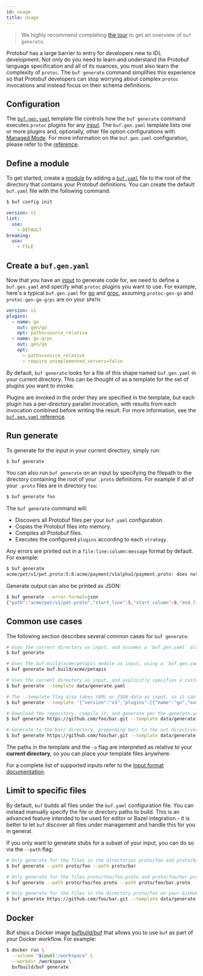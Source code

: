 ```yaml
---
id: usage
title: Usage
---
```


> We highly recommend completing [the tour](../tour/generate-code.md) to get an overview of `buf generate`.

Protobuf has a large barrier to entry for developers new to IDL development. Not only do you need to
learn and understand the Protobuf language specification and all of its nuances, you must also learn
the complexity of `protoc`. The `buf generate` command simplifies this experience so that Protobuf
developers can stop worrying about complex `protoc` invocations and instead focus on their schema
definitions.

## Configuration

The [`buf.gen.yaml`](../configuration/v1/buf-gen-yaml.md) template file controls how the `buf generate` command
executes `protoc` plugins for any [input](../reference/inputs.md). The `buf.gen.yaml` template lists one or more
plugins and, optionally, other file option configurations with [Managed Mode](managed-mode.md). For more information
on the `buf.gen.yaml` configuration, please refer to the [reference](../configuration/v1/buf-gen-yaml.md).

## Define a module

To get started, create a [module](../bsr/overview.md#module) by adding a [`buf.yaml`](../configuration/v1/buf-yaml.md)
file to the root of the directory that contains your Protobuf definitions. You can create the default `buf.yaml`
file with the following command:

```sh
$ buf config init
```

```yaml title="buf.yaml"
version: v1
lint:
  use:
    - DEFAULT
breaking:
  use:
    - FILE
```

## Create a `buf.gen.yaml`

Now that you have an [input](../reference/inputs.md) to generate code for, we need to define a
`buf.gen.yaml` and specify what `protoc` plugins you want to use. For example, here's a typical `buf.gen.yaml`
for [go](https://github.com/protocolbuffers/protobuf-go) and [grpc](https://github.com/grpc/grpc-go/), assuming
`protoc-gen-go` and `protoc-gen-go-grpc` are on your `$PATH`:

```yaml title="buf.gen.yaml"
version: v1
plugins:
  - name: go
    out: gen/go
    opt: paths=source_relative
  - name: go-grpc
    out: gen/go
    opt:
      - paths=source_relative
      - require_unimplemented_servers=false
```

By default, `buf generate` looks for a file of this shape named `buf.gen.yaml` in your current directory. This
can be thought of as a template for the set of plugins you want to invoke.

Plugins are invoked in the order they are specified in the template, but each plugin has a per-directory parallel
invocation, with results from each invocation combined before writing the result. For more information,
see the [`buf.gen.yaml` reference](../configuration/v1/buf-gen-yaml.md).

## Run generate

To generate for the input in your current directory, simply run:

```sh
$ buf generate
```

You can also run `buf generate` on an input by specifying the filepath to the
directory containing the root of your `.proto` definitions. For example if all of
your `.proto` files are in directory `foo`:

```sh
$ buf generate foo
```

The `buf generate` command will:

  - Discovers all Protobuf files per your `buf.yaml` configuration.
  - Copies the Protobuf files into memory.
  - Compiles all Protobuf files.
  - Executes the configured `plugins` according to each `strategy`.

Any errors are printed out in a `file:line:column:message` format by default.
For example:

```sh
$ buf generate
acme/pet/v1/pet.proto:5:8:acme/payment/v1alpha1/payment.proto: does not exist
```

Generate output can also be printed as JSON:

```sh
$ buf generate --error-format=json
{"path":"acme/pet/v1/pet.proto","start_line":5,"start_column":8,"end_line":5,"end_column":8,"type":"COMPILE","message":"acme/payment/v1alpha1/payment.proto: does not exist"}
```

## Common use cases

The following section describes several common cases for `buf generate`:

```sh
# Uses the current directory as input, and assumes a `buf.gen.yaml` also exists in the current directory.
$ buf generate

# Uses the buf.build/acme/petapis module as input, using a `buf.gen.yaml` in the current directory.
$ buf generate buf.build/acme/petapis

# Uses the current directory as input, and explicitly specifies a custom template in another directory.
$ buf generate --template data/generate.yaml

# The --template flag also takes YAML or JSON data as input, so it can be used without a file.
$ buf generate --template '{"version":"v1","plugins":[{"name":"go","out":"gen/go"}]}'

# Download the repository, compile it, and generate per the generate.yaml template.
$ buf generate https://github.com/foo/bar.git --template data/generate.yaml

# Generate to the bar/ directory, prepending bar/ to the out directives in the template.
$ buf generate https://github.com/foo/bar.git --template data/generate.yaml -o bar
```

The paths in the template and the `-o` flag are interpreted as relative to your
**current directory**, so you can place your template files anywhere.

For a complete list of supported inputs refer to the [Input format documentation](../reference/inputs.md#source-formats).


## Limit to specific files

By default, `buf` builds all files under the `buf.yaml` configuration file. You can instead manually specify
the file or directory paths to build. This is an advanced feature intended to be used for editor or Bazel
integration - it is better to let `buf` discover all files under management and handle this for you in general.

If you only want to generate stubs for a subset of your input, you can do so via the `--path` flag:

```sh
# Only generate for the files in the directories proto/foo and proto/bar
$ buf generate --path proto/foo --path proto/bar

# Only generate for the files proto/foo/foo.proto and proto/foo/bar.proto
$ buf generate --path proto/foo/foo.proto --path proto/foo/bar.proto

# Only generate for the files in the directory proto/foo on your GitHub repository
$ buf generate https://github.com/foo/bar.git --template data/generate.yaml --path proto/foo
```

## Docker

Buf ships a Docker image [bufbuild/buf](https://hub.docker.com/r/bufbuild/buf) that allows
you to use `buf` as part of your Docker workflow. For example:

```sh
$ docker run \
  --volume "$(pwd):/workspace" \
  --workdir /workspace \
  bufbuild/buf generate
```
